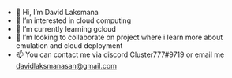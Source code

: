 - 👋 Hi, I’m David Laksmana
- 👀 I’m interested in cloud computing 
- 🌱 I’m currently learning gcloud 
- 💞️ I’m looking to collaborate on project where i learn more about emulation and cloud deployment
- 📫 You can contact me via discord Cluster777#9719 or email me davidlaksmanasan@gmail.com

<!---
cluster777/cluster777 is a ✨ special ✨ repository because its `README.md` (this file) appears on your GitHub profile.
You can click the Preview link to take a look at your changes.
--->
